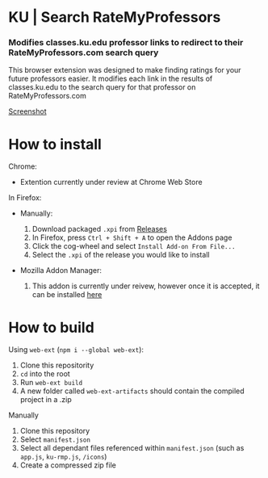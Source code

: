 # KU | Search RateMyProfessors

### Modifies classes.ku.edu professor links to redirect to their RateMyProfessors.com search query

This browser extension was designed to make finding ratings for your future professors easier. It modifies each link in the results of classes.ku.edu to the search query for that professor on RateMyProfessors.com

[Screenshot](https://i.imgur.com/sGeA1fC.png)

# How to install
Chrome:
* Extention currently under review at Chrome Web Store

In Firefox:
* Manually:
  1. Download packaged `.xpi` from [Releases](https://github.com/jamesmendel/ku-rmp/releases/)
  2. In Firefox, press `Ctrl + Shift + A` to open the Addons page
  3. Click the cog-wheel and select `Install Add-on From File...`
  4. Select the `.xpi` of the release you would like to install

* Mozilla Addon Manager:
  1. This addon is currently under reivew, however once it is accepted, it can be installed [here](https://addons.mozilla.org/en-US/firefox/addon/ku-search-ratemyprofessors/)

# How to build
Using `web-ext` (`npm i --global web-ext`):

1. Clone this repositority
2. `cd` into the root
3. Run `web-ext build`
4. A new folder called `web-ext-artifacts` should contain the compiled project in a .zip

Manually

1. Clone this repository
2. Select `manifest.json`
3. Select all dependant files referenced within `manifest.json` (such as `app.js`, `ku-rmp.js`, `/icons`)
4. Create a compressed zip file
